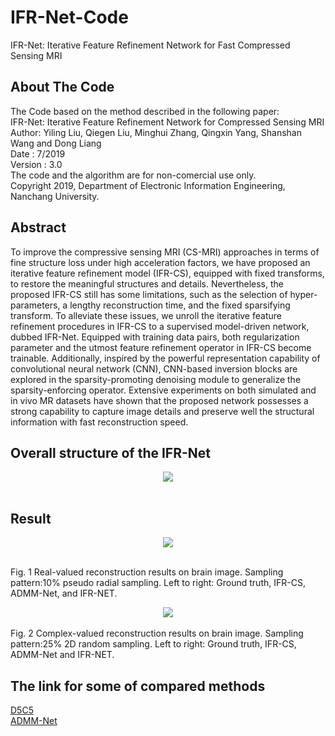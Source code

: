 # IFR-Net-Code
IFR-Net: Iterative Feature Refinement Network for Fast Compressed Sensing MRI 

## About The Code
The Code based on the method described in the following paper:   
IFR-Net: Iterative Feature Refinement Network for Compressed Sensing MRI   
Author: Yiling Liu, Qiegen Liu, Minghui Zhang, Qingxin Yang, Shanshan Wang and Dong Liang   
Date : 7/2019   
Version : 3.0   
The code and the algorithm are for non-comercial use only.   
Copyright 2019, Department of Electronic Information Engineering, Nanchang University.   

## Abstract
To improve the compressive sensing MRI (CS-MRI) approaches in terms of fine structure loss under high acceleration factors, we have proposed an iterative feature refinement model (IFR-CS), equipped with fixed transforms, to restore the meaningful structures and details. Nevertheless, the proposed IFR-CS still has some limitations, such as the selection of hyper-parameters, a lengthy reconstruction time, and the fixed sparsifying transform. To alleviate these issues, we unroll the iterative feature refinement procedures in IFR-CS to a supervised model-driven network, dubbed IFR-Net. Equipped with training data pairs, both regularization parameter and the utmost feature refinement operator in IFR-CS become trainable. Additionally, inspired by the powerful representation capability of convolutional neural network (CNN), CNN-based inversion blocks are explored in the sparsity-promoting denoising module to generalize the sparsity-enforcing operator. Extensive experiments on both simulated and in vivo MR datasets have shown that the proposed network possesses a strong capability to capture image details and preserve well the structural information with fast reconstruction speed.

## Overall structure of the IFR-Net

<div align=center><img src="https://github.com/yqx7150/IFR-Net-Code/blob/master/Img/Structure.png"/></div> <br>

## Result

<div align=center><img src="https://github.com/yqx7150/IFR-Net-Code/blob/master/Img/结果图.png"/></div> <br>

Fig. 1 Real-valued reconstruction results on brain image. Sampling pattern:10% pseudo radial sampling. Left to right: Ground truth, IFR-CS, ADMM-Net, and IFR-NET. <br>
<div align=center><img src="https://github.com/yqx7150/IFR-Net-Code/blob/master/Img/结果图2.png"/></div> <br>
Fig. 2 Complex-valued reconstruction results on brain image. Sampling pattern:25% 2D random sampling. Left to right: Ground truth, IFR-CS, ADMM-Net and IFR-NET.

## The link for some of compared methods

[D5C5](https://github.com/js3611/Deep-MRI-Reconstruction) <br>
[ADMM-Net](https://github.com/yangyan92/Deep-ADMM-Net)
